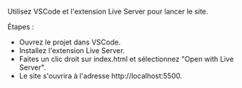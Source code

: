 Utilisez VSCode et l'extension Live Server pour lancer le site.

Étapes :

- Ouvrez le projet dans VSCode.
- Installez l'extension Live Server.
- Faites un clic droit sur index.html et sélectionnez "Open with Live Server".
- Le site s'ouvrira à l'adresse http://localhost:5500.
